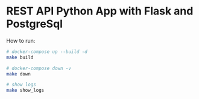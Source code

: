 # REST API Python App with Flask and PostgreSql

How to run:
```bash
# docker-compose up --build -d
make build

# docker-compose down -v 
make down

# show logs
make show_logs
```


